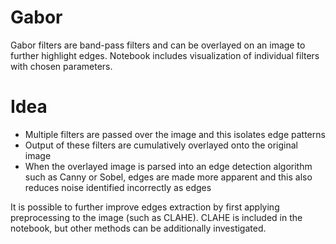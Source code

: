 # Gabor
Gabor filters are band-pass filters and can be overlayed on an image to further highlight edges. Notebook includes visualization of individual filters with chosen parameters.

# Idea
- Multiple filters are passed over the image and this isolates edge patterns
- Output of these filters are cumulatively overlayed onto the original image
- When the overlayed image is parsed into an edge detection algorithm such as Canny or Sobel, edges are made more apparent and this also reduces noise identified incorrectly as edges

It is possible to further improve edges extraction by first applying preprocessing to the image (such as CLAHE). CLAHE is included in the notebook, but other methods can be additionally investigated.
